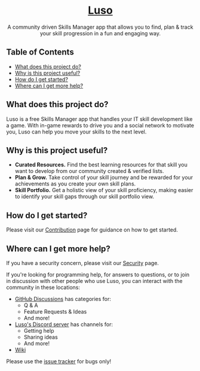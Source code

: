 <h1 align="center">
  <a href="https://luso.me">Luso</a>
</h1>

<p align="center">
  A community driven Skills Manager app that allows you to find, plan & track your skill 
  progression in a fun and engaging way.
</p>

## Table of Contents

* [What does this project do?](#What-does-this-project-do?)
* [Why is this project useful?](#Why-is-this-project-useful?)
* [How do I get started?](#How-do-I-get-started?)
* [Where can I get more help?](#Where-can-I-get-more-help?)

## What does this project do?

Luso is a free Skills Manager app that handles your IT skill development like a game.
With in-game rewards to drive you and a social network to motivate you, Luso can help
you move your skills to the next level.

## Why is this project useful?

- **Curated Resources.** Find the best learning resources for that skill you want to
  develop from our community created & verified lists.
- **Plan & Grow.** Take control of your skill journey and be rewarded for your
  achievements as you create your own skill plans.
- **Skill Portfolio.** Get a holistic view of your skill proficiency, making easier to
  identify your skill gaps through our skill portfolio view.

## How do I get started?

Please visit our [Contribution](CONTRIBUTION.md) page for guidance on how to get started.

## Where can I get more help?

If you have a security concern, please visit our [Security](docs/security.md) page.

If you're looking for programming help, for answers to questions, or to join in discussion
with other people who use Luso, you can interact with the community in these
locations:

* [GitHub Discussions](https://github.com/luso-me/luso/discussions) has categories for:
    * Q & A
    * Feature Requests & Ideas
    * And more!
* [Luso's Discord server](https://discord.gg/ddgdhWPQFC) has channels for:
    * Getting help
    * Sharing ideas
    * And more!
* [Wiki](https://github.com/luso-me/luso/wiki)

Please use the [issue tracker](https://github.com/luso-me/luso/issues) for bugs only!
